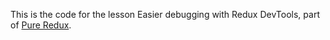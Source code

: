 This is the code for the lesson Easier debugging with Redux DevTools, part of [Pure Redux](https://daveceddia.com/pure-redux/).
